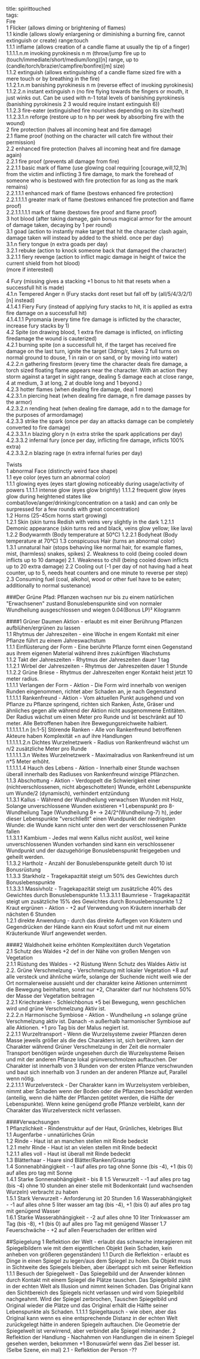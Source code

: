 title: spirittouched  
tags:   
Fire  1 Flicker (allows diming or brightening of flames)  1.1 kindle (allows slowly enlargening or diminishing a burning fire, cannot extinguish or create) range:touch  1.1.1 inflame (allows creation of a candle flame at usually the tip of a finger)  1.1.1.1.n.m invoking pyrokinesis n m (throw/jump fire up to (touch/immediate/short/medium/long)[n] range, up to (candle/torch/brazier/campfire/bonfire)[m] size)  1.1.2 extinguish (allows extinguishing of a candle flame sized fire with a mere touch or by breathing in the fire)  1.1.2.1.n.m banishing pyrokinesis n m (reverse effect of invoking pyrokinesis)  1.1.2.2.n instant extinguish n (no fire flying towards the fingers or mouth, it just winks out. Can be used with n-1 total levels of banishing pyrokinesis (banishing pyrokinesis 2 3 would require instant extinguish 6))  1.1.2.3 fire-eater (extinguished fire nourishes depending on its size/heat)  1.1.2.3.1.n reforge (restore up to n hp per week by absorbing fire with the wound)  2 fire protection (halves all incoming heat and fire damage)  2.1 flame proof (nothing on the character will catch fire without their permission)  2.2 enhanced fire protection (halves all incoming heat and fire damage again)  2.2.1 fire proof (prevents all damage from fire)  2.2.1.1 basic mark of flame (use glowing coal requiring [courage,will,12,1h] from the victim and inflicting 3 fire damage, to mark the forehead of someone who is bestowed with fire protection for as long as the mark remains)  2.2.1.1.1 enhanced mark of flame (bestows enhanced fire protection)  2.2.1.1.1.1 greater mark of flame (bestows enhanced fire protection and flame proof)  2.2.1.1.1.1.1 mark of flame (bestows fire proof and flame proof)  3 hot blood (after taking damage, gain bonus magical armor for the amount of damage taken, decaying by 1 per round)  3.1 goad (action to instantly make target that hit the character clash again, damage taken will instead by added to the shield. once per day)  3.1.n fiery tongue (n extra goads per day)  3.2.1 rebuke (action to knock someone back that damaged the character)  3.2.1.1 fiery revenge (action to inflict magic damage in height of twice the current shield from hot blood)  (more if interested)    4 Fury (missing gives a stacking +1 bonus to hit that resets when a successfull hit is made)  4.1.n Tempered Anger n (Fury stacks dont reset but fall off by (all/5/4/3/2/1)[n] instead)  4.1.4.1 Fiery Fury (instead of applying fury stacks to hit, it is applied as extra fire damage on a successfull hit)  4.1.4.1.1 Pyromania (every time fire damage is inflicted by the character, increase fury stacks by 1)  4.2 Spite (on drawing blood, 1 extra fire damage is inflicted, on inflicting firedamage the wound is cauterized)  4.2.1 burning spite (on a successfull hit, if the target has received fire damage on the last turn, ignite the target (3dmg/r, takes 2 full turns on normal ground to douse, 1 in rain or on sand, or by moving into water)  4.2.2.n gathering firestorm (every time the character deals fire damage, a torch sized floating flame appears near the character. With an action they storm against a target in sight range, dealing 5 damage each at close range, 4 at medium, 3 at long, 2 at double long and 1 beyond.)  4.2.3 hotter flames (when dealing fire damage, deal 1 more)  4.2.3.1.n piercing heat (when dealing fire damage, n fire damage passes by the armor)  4.2.3.2.n rending heat (when dealing fire damage, add n to the damage for the purposes of armordamage)  4.2.3.3 strike the spark (once per day an attacks damage can be completely converted to fire damage)  4.2.3.3.1.n blazing glory n (n extra strike the spark applications per day)  4.2.3.3.2 infernal fury (once per day, inflicting fire damage, inflicts 100% extra)  4.2.3.3.2.n blazing rage (n extra infernal furies per day)      Twists  1 abnormal Face (distinctly weird face shape)  1.1 eye color (eyes turn an abnormal color)  1.1.1 glowing eyes (eyes start glowing noticeably during usage/activity of powers1.1.1.1 intense glow (eyes glow brightly)1.1.1.2 frequent glow (eyes glow during heightened states like combat/love/anger/drinking/concentration on a task)and can only be surpressed for a few rounds with great concentration)  1.2 Horns (25-45cm horns start growing)  1.2.1 Skin (skin turns Redish with veins very slightly in the dark1.2.1.1 Demonic appearance (skin turns red and black, veins glow yellow; like lava)1.2.2 Bodywarmth (Body temperature at 50°C)1.2.2.1 Bodyheat (Body temperature at 70°C)1.3 conspicuous Hair (turns an abnormal color)  1.3.1 unnatural hair (stops behaving like normal hair, for example flames, mist, (harmless) snakes, spikes)2. Weakness to cold (being cooled down inflicts up to 10 damage)2.1. Weakness to chill (being cooled down inflicts up to 20 extra damage)2.2 Cooling out (-1 per day of not having had a heat counter, up to 5, needs heat counters and one minute to reverse per step)2.3 Consuming fuel (coal, alkohol, wood or other fuel have to be eaten; additionally to normal sustenance)###Der Grüne Pfad:Pflanzen wachsen nur bis zu einem natürlichen "Erwachsenen" zustandBonuslebenspunkte sind von normaler Wundheilung ausgeschlossen und wiegen 0.04(Bonus LP)² Kilogramm####1 Grüner Daumen Aktion - erlaubt es mit einer Berührung Pflanzen aufblühen/ergrünen zu lassen  1.1 Rhytmus der Jahreszeiten - eine Woche in engem Kontakt mit einer Pflanze führt zu einem  Jahreswachstum  1.1.1 Einflüsterung der Form - Eine berührte Pflanze formt einen Gegenstand aus ihrem eigenen Material während ihres zukünftigen Wachstums   1.1.2 Takt der Jahreszeiten - Rhytmus der Jahreszeiten dauer 1 tag  1.1.2.1 Wirbel der Jahreszeiten - Rhytmus der Jahreszeiten dauer 1 Stunde  1.1.2.2 Grüne Briese - Rhytmus der Jahreszeiten enger Kontakt heist jetzt 10 meter radius.  1.1.1.1 Verlangen der Form - Aktion - Die Form wird innerhalb von wenigen Runden eingenommen, richtet aber Schaden an, je nach Gegenstand   1.1.1.1.1 Rankenfreund - Aktion - Vom aktuellen Punkt ausgehend und von Pflanze zu Pflanze springend, richten sich Ranken, Äste, Gräser und ähnliches gegen alle während der Aktion nicht ausgenommene Entitäten. Der Radius wächst um einen Meter pro Runde und ist beschränkt auf 10 meter. Alle Betroffenen haben ihre Bewegungsreichweite halbiert.   1.1.1.1.1.1.n [n:1-5]  Störende Ranken - Alle von Rankenfreund betroffenen Akteure haben Komplexität +n auf ihre Handlungen   1.1.1.1.1.2.n Dichtes Wurzelnetzwerk - Radius von Rankenfreund wächst um n/2 zusätzliche Meter pro Runde  1.1.1.1.1.3.n Weites Wurzelnetzwerk  - Maximalradius von Rankenfreund ist um n*5 Meter erhöht.  1.1.1.1.1.4 Hauch des Lebens - Aktion - Innerhalb einer Stunde wachsen überall innerhalb des Radiuses von Rankenfreund winzige Pflänzchen.  1.1.3 Abschottung - Aktion - Verdoppelt die Schwierigkeit einer (nichtverschlossenen, nicht abgeschotteten) Wunde, erhöht Lebenspunkte um Wunde/2 (dynamisch), verhindert entzündung  1.1.3.1 Kallus - Während der Wundheilung verwachsen Wunden mit Holz, Solange unverschlossene Wunden existieren +1 Lebenspunkt pro 8-Wundheilung Tage (Wundheilung 8+ -> 24/2^(Wundheilung-7) h),  jeder dieser Lebenspunkte "verschließt" einen Wundpunkt der niedrigsten Wunde: die Wunde kann nicht unter den wert der verschlossenen Punkte fallen   1.1.3.1.1 Kambium - Jedes mal wenn Kallus nicht auslöst, weil keine unverschlossenen Wunden vorhanden sind kann ein verschlossener Wundpunkt und der dazugehörige Bonuslebenspunkt freigegeben und geheilt werden.  1.1.3.2 Hartholz - Anzahl der Bonuslebenspunkte geteilt durch 10 ist Bonusrüstung  1.1.3.3 Starkholz - Tragekapazität steigt um 50% des Gewichtes durch Bonuslebenspunkte  1.1.3.3.1  Massivholz - Tragekapazität steigt um zusätzliche 40% des Gewichtes durch Bonuslebenspunkte1.1.3.3.1.1 Baumriese - Tragekapazität steigt um zusätzliche 15% des Gewichtes durch Bonuslebenspunkte1.2 Kraut ergrünen - Aktion - +2 auf Verwendung von Kräutern innerhalb der nächsten 6 Stunden  1.2.1 direkte Anwendung - durch das direkte Auflegen von Kräutern und Gegendrücken der Hände kann ein  Kraut sofort und mit nur einem Kräuterkunde Wurf angewendet werden.    ####2 Waldhoheit  keine erhöhten Komplexitäten durch Vegetation  2.1 Schutz des Waldes +2 def in der Nähe von großen Mengen von Vegetation  2.1.1 Rüstung des Waldes - +2 Rüstung Wenn Schutz des Waldes Aktiv ist  2.2. Grüne Verschmelzung - Verschmelzung mit lokaler Vegetation +8 auf alle versteck und ähnliche  würfe, solange der Suchende nicht weiß wie der Ort normalerweise aussieht und der charakter keine Aktionen unternimmt die Bewegung beinhalten, sonst nur +2, Charakter darf nur höchstens 50% der Masse der Vegetation beitragen  2.2.1 Kriechranken - Schleichbonus +5 bei Bewegung, wenn geschlichen wird und grüne Verschmelzung Aktiv ist.   2.2.2.n Harmonische Symbiose - Aktion - Wundheilung +n solange grüne Verschmelzung aktiv ist. Danach -n außerhalb harmonischer Symbiose auf alle Aktionen. +1 pro Tag bis der Malus negiert ist.  2.2.1.1 Wurzeltransport - Wenn die Wurzelsysteme zweier Pflanzen deren Masse jeweils größer als die des Charakters ist, sich berühren, kann der Charakter während Grüner Verschmelzung in der Zeit die normaler Transport benötigen würde ungesehen durch die Wurzelsysteme Reisen und mit der anderen Pflanze lokal grünverschmolzen auftauchen. Der Charakter ist innerhalb von 3 Runden von der ersten Pflanze verschwunden und baut sich innerhalb von 3 runden an der anderen Pflanze auf, Parallel wenn nötig.   2.2.1.1.1 Wurzelversteck - Der Charakter kann im Wurzelsystem verbleiben, nimmt aber Schaden wenn der Boden oder die Pflanzen beschädigt werden (anteilig, wenn die hälfte der Pflanzen getötet werden, die Hälfte der Lebenspunkte). Wenn keine genügend große Pflanze verbleibt, kann der Charakter das Wurzelversteck nicht verlassen.    ####Verwachsungen  1 Pflanzlichkeit - Rindenstruktur auf der Haut, Grünliches, klebriges Blut    1.1 Augenfarbe - unnatürliches Grün    1.2 Rinde - Haut ist an manchen stellen mit Rinde bedeckt  1.2.1 mehr Rinde - Haut ist an vielen stellen mit Rinde bedeckt  1.2.1.1 alles voll - Haut ist überall mit Rinde bedeckt  1.3 Blätterhaar - Haare sind Blätter/Ranken/Grasartig  1.4 Sonnenabhängigkeit - -1 auf alles pro tag ohne Sonne (bis -4), +1 (bis 0) auf alles pro tag mit Sonne  1.4.1 Starke Sonnenabhängigkeit - bis 81.5 Verwurzelt - -1 auf alles pro tag (bis -4) ohne 10 stunden an einer stelle mit Bodenkontakt (und wachsenden Wurzeln) verbracht zu haben  1.5.1 Stark Verwurzelt - Anforderung ist 20 Stunden1.6 Wasserabhängigkeit - -1 auf alles ohne 5 liter wasser am tag (bis -4), +1 (bis 0) auf alles pro tag mit genügend Wasser  1.6.1 Starke Wasserabhängigkeit - -2 auf alles ohne 10 liter Trinkwasser am Tag (bis -8), +1 (bis 0) auf alles pro Tag mit genügend Wasser1.7 Feuerschwäche - +2 auf allen Feuerschaden der erlitten wird    ##Spiegelung1 Reflektion der Welt - erlaubt das schwache interagieren mit Spiegelbildern wie mit dem eigentlichen Objekt (kein Schaden, kein anheben von größeren gegenständen)1.1 Durch die Reflektion - erlaubt es Dinge in einen Spiegel zu legen/aus dem Spiegel zu holen. Da Objekt muss in Sichtweite des Spiegels bleiben, aber überlappt sich mit seiner Reflektion1.1.1 Besuch der Spiegelwelt  - Das Spiegelbild und der Anwender können durch Kontakt mit einem Spiegel die Plätze tauschen. Das Spiegelbild zählt in der echten Welt als Illusion und nimmt keinen Schaden. Das Original kann den Sichtbereich des Spiegels nicht verlassen und wird vom Spiegelbild nachgeahmt. Wird der Spiegel zerbrochen, Tauschen Spiegelbild und Original wieder die Plätze und das Original erhält die Hälfte seiner Lebenspunkte als Schaden.1.1.1.1 Spiegeltausch - wie oben, aber das Original kann wenn es eine entsprechende Distanz in der echten Welt zurückgelegt hätte in anderen Spiegeln auftauchen. Die Geometrie der Spiegelwelt ist verwirrend, aber verbindet alle Spiegel miteinander.2 Reflektion der Handlung - Nachahmen von Handlungen die in einem Spiegel gesehen werden, bekommen +1 Bonuswürfel wenn das Ziel besser ist. (Selbe Szene, ein mal)2.1 - Reflektion der Person -??  
